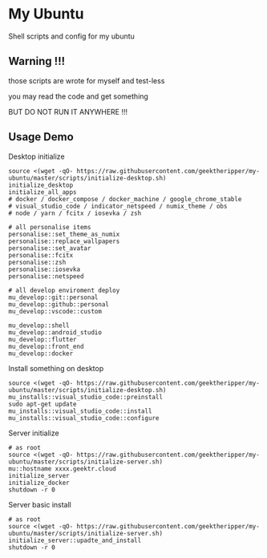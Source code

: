 # My Ubuntu

Shell scripts and config for my ubuntu

## Warning !!!

those scripts are wrote for myself and test-less

you may read the code and get something

BUT DO NOT RUN IT ANYWHERE !!!

## Usage Demo

Desktop initialize

```shell
source <(wget -qO- https://raw.githubusercontent.com/geektheripper/my-ubuntu/master/scripts/initialize-desktop.sh)
initialize_desktop
initialize_all_apps
# docker / docker_compose / docker_machine / google_chrome_stable
# visual_studio_code / indicator_netspeed / numix_theme / obs
# node / yarn / fcitx / iosevka / zsh

# all personalise items
personalise::set_theme_as_numix
personalise::replace_wallpapers
personalise::set_avatar
personalise::fcitx
personalise::zsh
personalise::iosevka
personalise::netspeed

# all develop enviroment deploy
mu_develop::git::personal
mu_develop::github::personal
mu_develop::vscode::custom

mu_develop::shell
mu_develop::android_studio
mu_develop::flutter
mu_develop::front_end
mu_develop::docker
```

Install something on desktop

```shell
source <(wget -qO- https://raw.githubusercontent.com/geektheripper/my-ubuntu/master/scripts/initialize-desktop.sh)
mu_installs::visual_studio_code::preinstall
sudo apt-get update
mu_installs::visual_studio_code::install
mu_installs::visual_studio_code::configure
```

Server initialize

```shell
# as root
source <(wget -qO- https://raw.githubusercontent.com/geektheripper/my-ubuntu/master/scripts/initialize-server.sh)
mu::hostname xxxx.geektr.cloud
initialize_server
initialize_docker
shutdown -r 0
```

Server basic install

```shell
# as root
source <(wget -qO- https://raw.githubusercontent.com/geektheripper/my-ubuntu/master/scripts/initialize-server.sh)
initialize_server::upadte_and_install
shutdown -r 0
```
